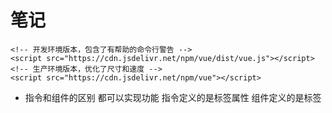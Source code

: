 # 笔记

```sdn
<!-- 开发环境版本，包含了有帮助的命令行警告 -->
<script src="https://cdn.jsdelivr.net/npm/vue/dist/vue.js"></script>
<!-- 生产环境版本，优化了尺寸和速度 -->
<script src="https://cdn.jsdelivr.net/npm/vue"></script>
```

- 指令和组件的区别  都可以实现功能
  指令定义的是标签属性
  组件定义的是标签
